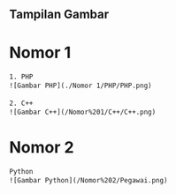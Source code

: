 ## Tampilan Gambar

# Nomor 1
    1. PHP
    ![Gambar PHP](./Nomor 1/PHP/PHP.png)

    2. C++
    ![Gambar C++](/Nomor%201/C++/C++.png)


# Nomor 2
    Python
    ![Gambar Python](/Nomor%202/Pegawai.png)


